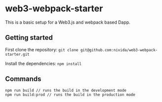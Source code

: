 # web3-webpack-starter

This is a basic setup for a Web3.js and webpack based Dapp.

## Getting started

First clone the repository:
```git clone git@github.com:nivida/web3-webpack-starter.git```

Install the dependencies:
```npm install```

## Commands

```
npm run build // runs the build in the development mode
npm run build:prod // runs the build in the production mode
```
